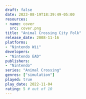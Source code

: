 ```yaml
---
draft: false
date: 2023-08-19T18:39:49-05:00
resources:
- name: cover
  src: cover.png
title: "Animal Crossing City Folk"
release_date: 2008-11-16
platforms:
- "Nintendo Wii"
developers: 
- "Nintendo EAD"
publishers:
- "Nintendo"
series: "Animal Crossing"
genres: ["simulation"]
played: true
play_date: 2022-11-04
rating: 5 # out of 10
---
```


